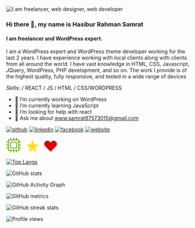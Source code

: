 ![I am  freelancer, web designer, web developer](http://developersamrat.xyz/wp-content/uploads/2022/01/samrat22.png)
### Hi there 👋, my name is Hasibur Rahman Samrat 
#### I am freelancer and WordPress expert.

I am a WordPress expert and WordPress theme developer working for the last 2 years. I have experience working with local clients along with clients from all around the world. I have vast knowledge in HTML, CSS, Javascript, JQuery, WordPress, PHP development, and so on. The work I provide is of the highest quality, fully responsive, and tested in a wide range of devices

Skills:  / REACT / JS / HTML / CSS/WORDPRESS

- 🔭 I’m currently working on WordPress 
- 🌱 I’m currently learning JavaScript 
- 🤔 I’m looking for help with react 
- 💬 Ask me about www.samrat87573015@gmail.com 


[<img src='https://cdn.jsdelivr.net/npm/simple-icons@3.0.1/icons/github.svg' alt='github' height='40'>](https://github.com/samrat87573015)  [<img src='https://cdn.jsdelivr.net/npm/simple-icons@3.0.1/icons/linkedin.svg' alt='linkedin' height='40'>](https://www.linkedin.com/in/hasibur-rahman-samrat-b9877121a/)  [<img src='https://cdn.jsdelivr.net/npm/simple-icons@3.0.1/icons/facebook.svg' alt='facebook' height='40'>](https://www.facebook.com/developesamrat)  [<img src='https://cdn.jsdelivr.net/npm/simple-icons@3.0.1/icons/icloud.svg' alt='website' height='40'>](http://developersamrat.xyz/)  

<a href='https://docs.github.com/en/developers'><img src='https://raw.githubusercontent.com/acervenky/animated-github-badges/master/assets/devbadge.gif' width='40' height='40'></a> <a href='https://stars.github.com/'><img src='https://raw.githubusercontent.com/acervenky/animated-github-badges/master/assets/starbadge.gif' width='35' height='35'></a> <a href='https://docs.github.com/en/github/supporting-the-open-source-community-with-github-sponsors'><img src='https://raw.githubusercontent.com/acervenky/animated-github-badges/master/assets/sponsorbadge.gif' width='35' height='35'></a> 

[![Top Langs](https://github-readme-stats.vercel.app/api/top-langs/?username=samrat87573015)](https://github.com/anuraghazra/github-readme-stats)

![GitHub stats](https://github-readme-stats.vercel.app/api?username=samrat87573015&show_icons=true&count_private=true)  

![GitHub Activity Graph](https://activity-graph.herokuapp.com/graph?username=samrat87573015)  

![GitHub metrics](https://metrics.lecoq.io/samrat87573015)  

![GitHub streak stats](https://github-readme-streak-stats.herokuapp.com/?user=samrat87573015)  

![Profile views](https://gpvc.arturio.dev/samrat87573015)  

